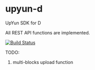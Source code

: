 # upyun-d
UpYun SDK for D

All REST API functions are implemented.

[![Build Status](https://travis-ci.org/soarqin/upyun-d.svg?branch=master)](https://travis-ci.org/soarqin/upyun-d)
   
TODO:
   1. multi-blocks upload function
